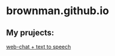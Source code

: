 brownman.github.io
==================

My prujects:
----
[web-chat + text to speech ](https://github.com/brownman/meteor-chat-tts)
